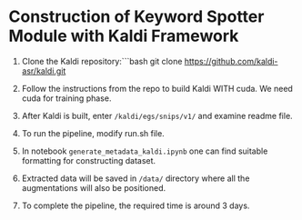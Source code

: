 # Construction of Keyword Spotter Module with Kaldi Framework

1. Clone the Kaldi repository:```bash  git clone https://github.com/kaldi-asr/kaldi.git

3. Follow the instructions from the repo to build Kaldi WITH cuda. We need cuda for training phase.

4. After Kaldi is built, enter `/kaldi/egs/snips/v1/` and examine readme file.

5. To run the pipeline, modify run.sh file.

6. In notebook `generate_metadata_kaldi.ipynb` one can find suitable formatting for constructing dataset.

7. Extracted data will be saved in `/data/` directory where all the augmentations will also be positioned.

8. To complete the pipeline, the required time is around 3 days.
